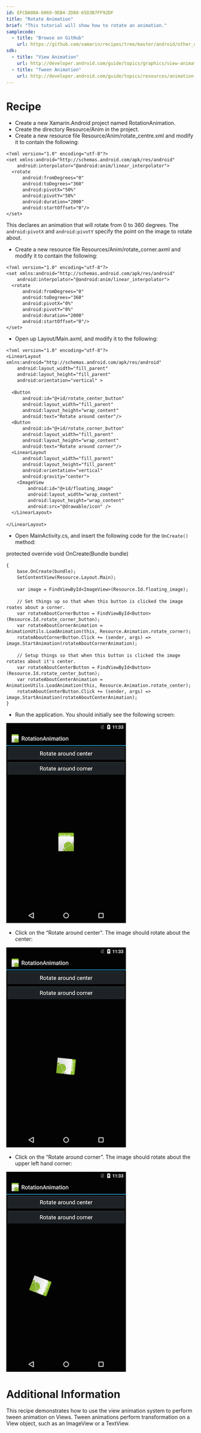 ```yaml
---
id: EFCBA08A-6069-9EB4-2D88-65D3B7FF92DF
title: "Rotate Animation"
brief: "This tutorial will show how to rotate an animation."
samplecode:
  - title: "Browse on GitHub" 
    url: https://github.com/xamarin/recipes/tree/master/android/other_ux/animation/rotate_animation
sdk:
  - title: "View Animation" 
    url: http://developer.android.com/guide/topics/graphics/view-animation.html
  - title: "Tween Animation" 
    url: http://developer.android.com/guide/topics/resources/animation-resource.html#Tween
---
```


<a name="Recipe" class="injected"></a>


# Recipe

-  Create a new Xamarin.Android project named RotationAnimation.
-  Create the directory Resource/Anim in the project.
-  Create a new resource file Resource/Anim/rotate_centre.xml and modify it to contain the following:


```
<?xml version="1.0" encoding="utf-8"?>
<set xmlns:android="http://schemas.android.com/apk/res/android"
    android:interpolator="@android:anim/linear_interpolator">
  <rotate
      android:fromDegrees="0"
      android:toDegrees="360"
      android:pivotX="50%"
      android:pivotY="50%"
      android:duration="2000"
      android:startOffset="0"/>
</set>
```

This declares an animation that will rotate from 0 to 360 degrees. The
`android:pivotX` and `android:pivotY` specify the point on the image to rotate
about.

-  Create a new resource file Resources/Anim/rotate_corner.axml and modify it to contain the following:


```
<?xml version="1.0" encoding="utf-8"?>
<set xmlns:android="http://schemas.android.com/apk/res/android"
    android:interpolator="@android:anim/linear_interpolator">
  <rotate
      android:fromDegrees="0"
      android:toDegrees="360"
      android:pivotX="0%"
      android:pivotY="0%"
      android:duration="2000"
      android:startOffset="0"/>
</set>
```

-  Open up Layout/Main.axml, and modify it to the following:


```
<?xml version="1.0" encoding="utf-8"?>
<LinearLayout xmlns:android="http://schemas.android.com/apk/res/android"
    android:layout_width="fill_parent"
    android:layout_height="fill_parent"
    android:orientation="vertical" >

  <Button
      android:id="@+id/rotate_center_button"
      android:layout_width="fill_parent"
      android:layout_height="wrap_content"
      android:text="Rotate around center"/>
  <Button
      android:id="@+id/rotate_corner_button"
      android:layout_width="fill_parent"
      android:layout_height="wrap_content"
      android:text="Rotate around corner"/>
  <LinearLayout
      android:layout_width="fill_parent"
      android:layout_height="fill_parent"
      android:orientation="vertical"
      android:gravity="center">
    <ImageView
        android:id="@+id/floating_image"
        android:layout_width="wrap_content"
        android:layout_height="wrap_content"
        android:src="@drawable/icon" />
  </LinearLayout>

</LinearLayout>
```

-  Open MainActivity.cs, and insert the following code for the `OnCreate()` method:


protected override void OnCreate(Bundle bundle)

```
{
    base.OnCreate(bundle);
    SetContentView(Resource.Layout.Main);

    var image = FindViewById<ImageView>(Resource.Id.floating_image);

    // Set things up so that when this button is clicked the image roates about a corner.
    var rotateAboutCornerButton = FindViewById<Button>(Resource.Id.rotate_corner_button);
    var rotateAboutCornerAnimation = AnimationUtils.LoadAnimation(this, Resource.Animation.rotate_corner);
    rotateAboutCornerButton.Click += (sender, args) => image.StartAnimation(rotateAboutCornerAnimation);

    // Setup things so that when this button is clicked the image rotates about it's center.
    var rotateAboutCenterButton = FindViewById<Button>(Resource.Id.rotate_center_button);
    var rotateAboutCenterAnimation = AnimationUtils.LoadAnimation(this, Resource.Animation.rotate_center);
    rotateAboutCenterButton.Click += (sender, args) => image.StartAnimation(rotateAboutCenterAnimation);
}
```

-  Run the application. You should initially see the following screen:


 [ ![](Images/screen1.png)](Images/screen1.png)

-  Click on the “Rotate around center”. The image should rotate about the center:


 [ ![](Images/screen2.png)](Images/screen2.png)

-  Click on the “Rotate around corner”. The image should rotate about the upper left hand corner:


 [ ![](Images/screen3.png)](Images/screen3.png)

 <a name="Additional_Information" class="injected"></a>


# Additional Information

This recipe demonstrates how to use the view animation system to perform
tween animation on Views. Tween animations perform transformation on a View
object, such as an ImageView or a TextView.

